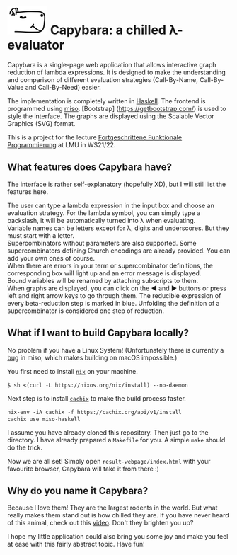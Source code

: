 # <img src="static/logo.svg" width=90px> Capybara: a chilled λ-evaluator

Capybara is a single-page web application that allows interactive graph reduction of lambda expressions. It is designed to make the understanding and comparison of different evaluation strategies (Call-By-Name, Call-By-Value and Call-By-Need) easier.

The implementation is completely written in [Haskell](https://www.haskell.org/). The frontend is programmed using [miso](https://haskell-miso.org/). [Bootstrap] (https://getbootstrap.com/) is used to style the interface. The graphs are displayed using the Scalable Vector Graphics (SVG) format.

This is a project for the lecture [Fortgeschrittene Funktionale Programmierung](https://www.tcs.ifi.lmu.de/lehre/ws-2021-22/fun) at LMU in WS21/22.

## What features does Capybara have?

The interface is rather self-explanatory (hopefully XD), but I will still list the features here.

The user can type a lambda expression in the input box and choose an evaluation strategy. For the lambda symbol, you can simply type a backslash, it will be automatically turned into λ when evaluating. <br>
Variable names can be letters except for λ, digits and underscores. But they must start with a letter. <br>
Supercombinators without parameters are also supported. Some supercombinators defining Church encodings are already provided. You can add your own ones of course. <br>
When there are errors in your term or supercombinator definitions, the corresponding box will light up and an error message is displayed. <br>
Bound variables will be renamed by attaching subscripts to them. <br>
When graphs are displayed, you can click on the ◀ and ▶ buttons or press left and right arrow keys to go through them. The reducible expression of every beta-reduction step is marked in blue. Unfolding the definition of a supercombinator is considered one step of reduction.

## What if I want to build Capybara locally?

No problem if you have a Linux System! (Unfortunately there is currently a [bug](https://github.com/dmjio/miso/issues/639) in miso, which makes building on macOS impossible.)

You first need to install [`nix`](https://nixos.org/) on your machine.
```
$ sh <(curl -L https://nixos.org/nix/install) --no-daemon
```
Next step is to install [`cachix`](https://www.cachix.org/) to make the build process faster.
```
nix-env -iA cachix -f https://cachix.org/api/v1/install
cachix use miso-haskell
```
I assume you have already cloned this repository. Then just go to the directory. I have already prepared a `Makefile` for you. A simple `make` should do the trick.

Now we are all set! Simply open `result-webpage/index.html` with your favourite browser, Capybara will take it from there :)

## Why do you name it Capybara?
Because I love them! They are the largest rodents in the world. But what really makes them stand out is how chilled they are. If you have never heard of this animal, check out this [video](https://www.youtube.com/watch?v=CdMUOsf2QNc). Don't they brighten you up?

I hope my little application could also bring you some joy and make you feel at ease with this fairly abstract topic. Have fun!